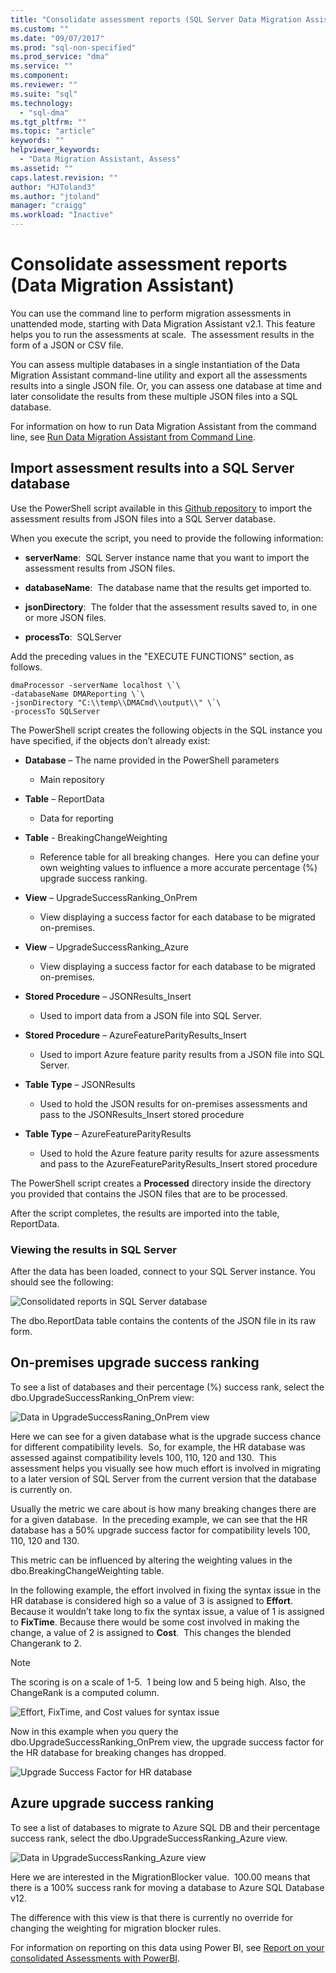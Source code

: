 ```yaml
---
title: "Consolidate assessment reports (SQL Server Data Migration Assistant) | Microsoft Docs"
ms.custom: ""
ms.date: "09/07/2017"
ms.prod: "sql-non-specified"
ms.prod_service: "dma"
ms.service: ""
ms.component:
ms.reviewer: ""
ms.suite: "sql"
ms.technology: 
  - "sql-dma"
ms.tgt_pltfrm: ""
ms.topic: "article"
keywords: ""
helpviewer_keywords: 
  - "Data Migration Assistant, Assess"
ms.assetid: ""
caps.latest.revision: ""
author: "HJToland3"
ms.author: "jtoland"
manager: "craigg"
ms.workload: "Inactive"
---
```


# Consolidate assessment reports (Data Migration Assistant)

You can use the command line to perform migration assessments in unattended mode, starting with Data Migration Assistant v2.1. This feature helps you to run the assessments at scale.  The assessment results in the form of a JSON or CSV file.

You can assess multiple databases in a single instantiation of the Data Migration Assistant command-line utility and export all the assessments results into a single JSON file. Or, you can assess one database at time and later consolidate the results from these multiple JSON files into a SQL database.

For information on how to run Data Migration Assistant from the command line, see [Run Data Migration Assistant from Command Line](../dma/dma-commandline.md). 


## Import assessment results into a SQL Server database

Use the PowerShell script available in this [Github repository](https://github.com/Microsoft/sql-server-samples/tree/master/samples/features/data-migration-assistant) to import the assessment results from JSON files into a SQL Server database.

When you execute the script, you need to provide the following information: 

- **serverName**:  SQL Server instance name that you want to import the assessment results from JSON files.

- **databaseName**:  The database name that the results get imported to.

- **jsonDirectory**:  The folder that the assessment results saved to, in one or more JSON files.

- **processTo**:  SQLServer

Add the preceding values in the
"EXECUTE FUNCTIONS" section, as follows.

```
dmaProcessor -serverName localhost \`\
-databaseName DMAReporting \`\
-jsonDirectory "C:\\temp\\DMACmd\\output\\" \`\
-processTo SQLServer
```

The PowerShell script creates the following objects in the SQL instance you have specified, if the objects don’t already exist:

- **Database** – The name provided in the PowerShell parameters

  - Main repository

- **Table** – ReportData

  - Data for reporting

- **Table** - BreakingChangeWeighting

  - Reference table for all breaking changes.  Here you can define your own weighting values to influence a more accurate percentage (%) upgrade success ranking.

- **View** – UpgradeSuccessRanking\_OnPrem

  - View displaying a success factor for each database to be migrated on-premises.

- **View** – UpgradeSuccessRanking\_Azure

  - View displaying a success factor for each database to be migrated on-premises.

- **Stored Procedure** – JSONResults\_Insert

  - Used to import data from a JSON file into SQL Server.

- **Stored Procedure** – AzureFeatureParityResults\_Insert

  - Used to import Azure feature parity results from a JSON file into SQL Server.

- **Table Type** – JSONResults

  - Used to hold the JSON results for on-premises assessments and pass to the JSONResults\_Insert stored procedure

- **Table Type** – AzureFeatureParityResults

  - Used to hold the Azure feature parity results for azure assessments and pass to the AzureFeatureParityResults\_Insert stored procedure

The PowerShell script creates a **Processed** directory inside the directory you provided that contains the JSON files that are to be processed.

After the script completes, the results are imported into the table, ReportData.

### Viewing the results in SQL Server

After the data has been loaded, connect to your SQL Server instance. You should see the following:

![Consolidated reports in SQL Server database](../dma/media/DMAReportingDatabase.png)

The dbo.ReportData table contains the contents of the JSON file in its raw form.

## On-premises upgrade success ranking

To see a list of databases and their percentage (%) success rank, select the dbo.UpgradeSuccessRanking_OnPrem view:

![Data in UpgradeSuccessRaning_OnPrem view](../dma/media/UpgradeSuccessRankingView.png)

Here we can see for a given database what is the upgrade success chance for different compatibility levels.  So, for example, the HR database was assessed against compatibility levels 100, 110, 120 and 130.  This assessment helps you visually see how much effort is involved in migrating to a later version of SQL Server from the current version that the database is currently on.

Usually the metric we care about is how many breaking changes there are for a given database.  In the preceding example, we can see that the HR database has a 50% upgrade success factor for compatibility levels 100, 110, 120 and 130.

This metric can be influenced by altering the weighting values in the dbo.BreakingChangeWeighting table.

In the following example, the effort involved in fixing the syntax issue in the HR database is considered high so a value of 3 is assigned to **Effort**. Because it wouldn’t take long to fix the syntax issue, a value of 1 is assigned to **FixTime**. Because there would be some cost involved in making the change, a value of 2 is assigned to **Cost**.  This changes the blended Changerank to 2.

> [!NOTE]
> The scoring is on a scale of 1-5.  1 being low and 5 being high. Also, the ChangeRank is a computed column.

![Effort, FixTime, and Cost values for syntax issue](../dma/media/SyntaxIssueEffort.png)

Now in this example when you query the dbo.UpgradeSuccessRanking_OnPrem view, the upgrade success factor for the HR database for breaking changes has dropped.

![Upgrade Success Factor for HR database](../dma/media/UpgradeSuccessFactor_HR.png)

## Azure upgrade success ranking

To see a list of databases to migrate to Azure SQL DB and their percentage success rank, select the dbo.UpgradeSuccessRanking_Azure view.

![Data in UpgradeSuccessRanking_Azure view](../dma/media/UpgradeSuccessRankingView_Azure.png)

Here we are interested in the MigrationBlocker value.  100.00 means that there is a 100% success rank for moving a database to Azure SQL Database v12.

The difference with this view is that there is currently no override for changing the weighting for migration blocker rules.

For information on reporting on this data using Power BI, see [Report on your consolidated Assessments with PowerBI](../dma/dma-powerbiassesreport.md).


